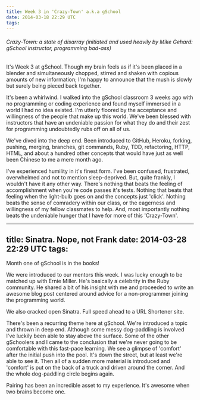 ```yaml
---
title: Week 3 in 'Crazy-Town' a.k.a gSchool
date: 2014-03-18 22:29 UTC
tags:
---
```

###### Crazy-Town: a state of disarray (initiated and used heavily by Mike Gehard: gSchool instructor, programming bad-ass)

It's Week 3 at gSchool. Though my brain feels as if it's been placed in a blender and simultaneously chopped, stirred and
shaken with copious amounts of new information; I'm happy to announce that the mush is slowly but surely being pieced back
together.

It's been a whirlwind. I walked into the gSchool classroom 3 weeks ago with no programming or coding experience and found
myself immersed in a world I had no idea existed. I'm utterly floored by the acceptance and willingness of the people that
make up this world. We've been blessed with instructors that have an undeniable passion for what they do and their zest for
programming undoubtedly rubs off on all of us.

We've dived into the deep end. Been introduced to GitHub, Heroku, forking, pushing, merging, branches, git commands, Ruby,
TDD, refactoring, HTTP, HTML, and about a hundred other concepts that would have just as well been Chinese to me a mere
month ago.

I've experienced humility in it's finest form. I've been confused, frustrated, overwhelmed and not to mention sleep-deprived.
But, quite frankly, I wouldn't have it any other way. There's nothing that beats the feeling of accomplishment when you're
code passes it's tests. Nothing that beats that feeling when the light-bulb goes on and the concepts just 'click'. Nothing
beats the sense of comradery within our class, or the eagerness and willingness of my fellow classmates to help.
And, most importantly nothing beats the undeniable hunger that I have for more of this 'Crazy-Town'.

---
title: Sinatra. Nope, not Frank
date: 2014-03-28 22:29 UTC
tags:
---

Month one of gSchool is in the books!

We were introduced to our mentors this week. I was lucky enough to be matched up with Ernie Miller. He's basically a celebrity
in the Ruby community. He shared a bit of his insight with me and proceeded to write an awesome blog post centered around advice
for a non-programmer joining the programming world.

We also cracked open Sinatra. Full speed ahead to a URL Shortener site.

There's been a recurring theme here at gSchool. We're introduced a topic and thrown in deep end. Although some messy
dog-paddling is involved I've luckily been able to stay above the surface. Some of the other gSchoolers and I came to
the conclusion that we're never going to be comfortable with this fast-pace learning. We see a glimpse of 'comfort' after
the initial push into the pool. It's down the street, but at least we're able to see it. Then all of a sudden more material
is introduced and 'comfort' is put on the back of a truck and driven around the corner. And the whole dog-paddling circle
begins again.

Pairing has been an incredible asset to my experience. It's awesome when two brains become one.

